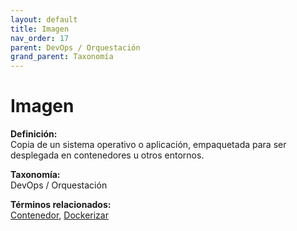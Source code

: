 ```yaml
---
layout: default
title: Imagen
nav_order: 17
parent: DevOps / Orquestación
grand_parent: Taxonomía
---
```


# Imagen

**Definición:**  
Copia de un sistema operativo o aplicación, empaquetada para ser desplegada en contenedores u otros entornos.

**Taxonomía:**  
DevOps / Orquestación

**Términos relacionados:**  
[Contenedor](https://maleniski.github.io/diccionario-angl-tec-mx/docs/taxonomia/devops--/--orquestación/contenedor.html), [Dockerizar](https://maleniski.github.io/diccionario-angl-tec-mx/docs/taxonomia/devops--/--orquestación/dockerizar.html)
